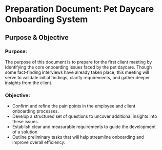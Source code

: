 # Preparation Document: Pet Daycare Onboarding System

## Purpose & Objective

### Purpose:
The purpose of this document is to prepare for the first client meeting by identifying the core onboarding issues faced by the pet daycare. Though some fact-finding interviews have already taken place, this meeting will serve to validate initial findings, clarify requirements, and gather deeper insights from the client.

### Objective:
- Confirm and refine the pain points in the employee and client onboarding processes.
- Develop a structured set of questions to uncover additional insights into these issues.
- Establish clear and measurable requirements to guide the development of a solution.
- Outline preliminary tasks that will help streamline onboarding and improve overall efficiency.
